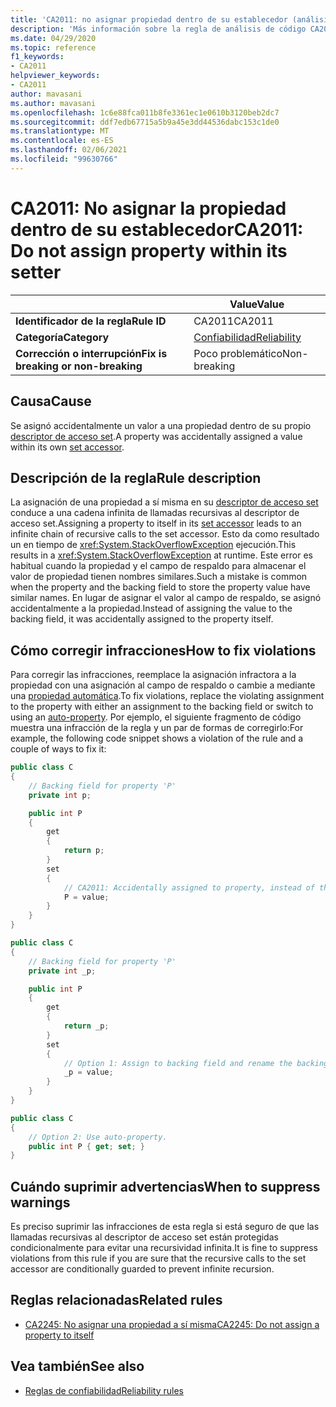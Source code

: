 ```yaml
---
title: 'CA2011: no asignar propiedad dentro de su establecedor (análisis de código)'
description: 'Más información sobre la regla de análisis de código CA2011: no asignar propiedad dentro de su establecedor'
ms.date: 04/29/2020
ms.topic: reference
f1_keywords:
- CA2011
helpviewer_keywords:
- CA2011
author: mavasani
ms.author: mavasani
ms.openlocfilehash: 1c6e88fca011b8fe3361ec1e0610b3120beb2dc7
ms.sourcegitcommit: ddf7edb67715a5b9a45e3dd44536dabc153c1de0
ms.translationtype: MT
ms.contentlocale: es-ES
ms.lasthandoff: 02/06/2021
ms.locfileid: "99630766"
---
```

# <a name="ca2011-do-not-assign-property-within-its-setter"></a><span data-ttu-id="ea33a-103">CA2011: No asignar la propiedad dentro de su establecedor</span><span class="sxs-lookup"><span data-stu-id="ea33a-103">CA2011: Do not assign property within its setter</span></span>

| | <span data-ttu-id="ea33a-104">Value</span><span class="sxs-lookup"><span data-stu-id="ea33a-104">Value</span></span> |
|-|-|
| <span data-ttu-id="ea33a-105">**Identificador de la regla**</span><span class="sxs-lookup"><span data-stu-id="ea33a-105">**Rule ID**</span></span> |<span data-ttu-id="ea33a-106">CA2011</span><span class="sxs-lookup"><span data-stu-id="ea33a-106">CA2011</span></span>|
| <span data-ttu-id="ea33a-107">**Categoría**</span><span class="sxs-lookup"><span data-stu-id="ea33a-107">**Category**</span></span> |[<span data-ttu-id="ea33a-108">Confiabilidad</span><span class="sxs-lookup"><span data-stu-id="ea33a-108">Reliability</span></span>](reliability-warnings.md)|
| <span data-ttu-id="ea33a-109">**Corrección o interrupción**</span><span class="sxs-lookup"><span data-stu-id="ea33a-109">**Fix is breaking or non-breaking**</span></span> |<span data-ttu-id="ea33a-110">Poco problemático</span><span class="sxs-lookup"><span data-stu-id="ea33a-110">Non-breaking</span></span>|

## <a name="cause"></a><span data-ttu-id="ea33a-111">Causa</span><span class="sxs-lookup"><span data-stu-id="ea33a-111">Cause</span></span>

<span data-ttu-id="ea33a-112">Se asignó accidentalmente un valor a una propiedad dentro de su propio [descriptor de acceso set](../../../csharp/programming-guide/classes-and-structs/using-properties.md#the-set-accessor).</span><span class="sxs-lookup"><span data-stu-id="ea33a-112">A property was accidentally assigned a value within its own [set accessor](../../../csharp/programming-guide/classes-and-structs/using-properties.md#the-set-accessor).</span></span>

## <a name="rule-description"></a><span data-ttu-id="ea33a-113">Descripción de la regla</span><span class="sxs-lookup"><span data-stu-id="ea33a-113">Rule description</span></span>

<span data-ttu-id="ea33a-114">La asignación de una propiedad a sí misma en su [descriptor de acceso set](../../../csharp/programming-guide/classes-and-structs/using-properties.md#the-set-accessor) conduce a una cadena infinita de llamadas recursivas al descriptor de acceso set.</span><span class="sxs-lookup"><span data-stu-id="ea33a-114">Assigning a property to itself in its [set accessor](../../../csharp/programming-guide/classes-and-structs/using-properties.md#the-set-accessor) leads to an infinite chain of recursive calls to the set accessor.</span></span> <span data-ttu-id="ea33a-115">Esto da como resultado un en tiempo de <xref:System.StackOverflowException> ejecución.</span><span class="sxs-lookup"><span data-stu-id="ea33a-115">This results in a <xref:System.StackOverflowException> at runtime.</span></span> <span data-ttu-id="ea33a-116">Este error es habitual cuando la propiedad y el campo de respaldo para almacenar el valor de propiedad tienen nombres similares.</span><span class="sxs-lookup"><span data-stu-id="ea33a-116">Such a mistake is common when the property and the backing field to store the property value have similar names.</span></span> <span data-ttu-id="ea33a-117">En lugar de asignar el valor al campo de respaldo, se asignó accidentalmente a la propiedad.</span><span class="sxs-lookup"><span data-stu-id="ea33a-117">Instead of assigning the value to the backing field, it was accidentally assigned to the property itself.</span></span>

## <a name="how-to-fix-violations"></a><span data-ttu-id="ea33a-118">Cómo corregir infracciones</span><span class="sxs-lookup"><span data-stu-id="ea33a-118">How to fix violations</span></span>

<span data-ttu-id="ea33a-119">Para corregir las infracciones, reemplace la asignación infractora a la propiedad con una asignación al campo de respaldo o cambie a mediante una [propiedad automática](../../../csharp/programming-guide/classes-and-structs/auto-implemented-properties.md).</span><span class="sxs-lookup"><span data-stu-id="ea33a-119">To fix violations, replace the violating assignment to the property with either an assignment to the backing field or switch to using an [auto-property](../../../csharp/programming-guide/classes-and-structs/auto-implemented-properties.md).</span></span> <span data-ttu-id="ea33a-120">Por ejemplo, el siguiente fragmento de código muestra una infracción de la regla y un par de formas de corregirlo:</span><span class="sxs-lookup"><span data-stu-id="ea33a-120">For example, the following code snippet shows a violation of the rule and a couple of ways to fix it:</span></span>

```csharp
public class C
{
    // Backing field for property 'P'
    private int p;

    public int P
    {
        get
        {
            return p;
        }
        set
        {
            // CA2011: Accidentally assigned to property, instead of the backing field.
            P = value;
        }
    }
}
```

```csharp
public class C
{
    // Backing field for property 'P'
    private int _p;

    public int P
    {
        get
        {
            return _p;
        }
        set
        {
            // Option 1: Assign to backing field and rename the backing field for clarity.
            _p = value;
        }
    }
}
```

```csharp
public class C
{
    // Option 2: Use auto-property.
    public int P { get; set; }
}
```

## <a name="when-to-suppress-warnings"></a><span data-ttu-id="ea33a-121">Cuándo suprimir advertencias</span><span class="sxs-lookup"><span data-stu-id="ea33a-121">When to suppress warnings</span></span>

<span data-ttu-id="ea33a-122">Es preciso suprimir las infracciones de esta regla si está seguro de que las llamadas recursivas al descriptor de acceso set están protegidas condicionalmente para evitar una recursividad infinita.</span><span class="sxs-lookup"><span data-stu-id="ea33a-122">It is fine to suppress violations from this rule if you are sure that the recursive calls to the set accessor are conditionally guarded to prevent infinite recursion.</span></span>

## <a name="related-rules"></a><span data-ttu-id="ea33a-123">Reglas relacionadas</span><span class="sxs-lookup"><span data-stu-id="ea33a-123">Related rules</span></span>

- [<span data-ttu-id="ea33a-124">CA2245: No asignar una propiedad a sí misma</span><span class="sxs-lookup"><span data-stu-id="ea33a-124">CA2245: Do not assign a property to itself</span></span>](ca2245.md)

## <a name="see-also"></a><span data-ttu-id="ea33a-125">Vea también</span><span class="sxs-lookup"><span data-stu-id="ea33a-125">See also</span></span>

- [<span data-ttu-id="ea33a-126">Reglas de confiabilidad</span><span class="sxs-lookup"><span data-stu-id="ea33a-126">Reliability rules</span></span>](reliability-warnings.md)
